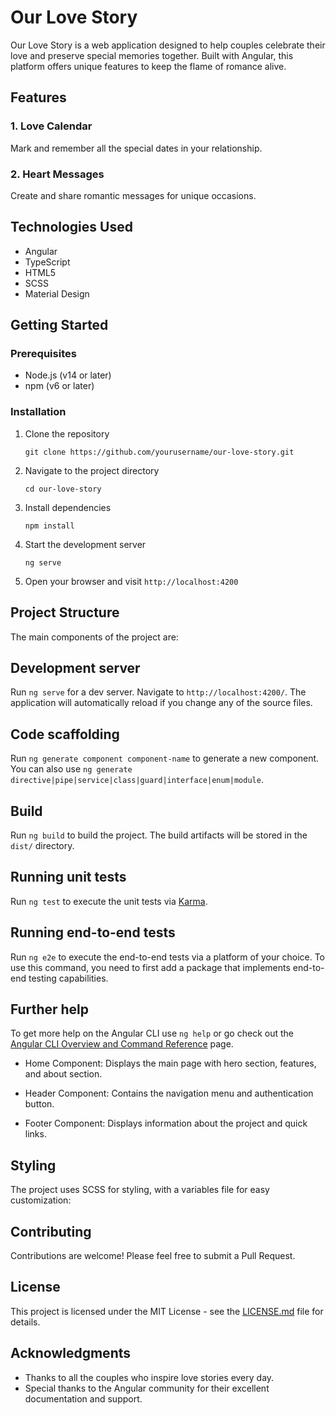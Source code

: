 # Our Love Story

Our Love Story is a web application designed to help couples celebrate their love and preserve special memories together. Built with Angular, this platform offers unique features to keep the flame of romance alive.

## Features

### 1. Love Calendar
Mark and remember all the special dates in your relationship.

### 2. Heart Messages
Create and share romantic messages for unique occasions.

## Technologies Used

- Angular
- TypeScript
- HTML5
- SCSS
- Material Design

## Getting Started

### Prerequisites

- Node.js (v14 or later)
- npm (v6 or later)

### Installation

1. Clone the repository
   ```
   git clone https://github.com/yourusername/our-love-story.git
   ```

2. Navigate to the project directory
   ```
   cd our-love-story
   ```

3. Install dependencies
   ```
   npm install
   ```

4. Start the development server
   ```
   ng serve
   ```

5. Open your browser and visit `http://localhost:4200`

## Project Structure

The main components of the project are:

## Development server

Run `ng serve` for a dev server. Navigate to `http://localhost:4200/`. The application will automatically reload if you change any of the source files.

## Code scaffolding

Run `ng generate component component-name` to generate a new component. You can also use `ng generate directive|pipe|service|class|guard|interface|enum|module`.

## Build

Run `ng build` to build the project. The build artifacts will be stored in the `dist/` directory.

## Running unit tests

Run `ng test` to execute the unit tests via [Karma](https://karma-runner.github.io).

## Running end-to-end tests

Run `ng e2e` to execute the end-to-end tests via a platform of your choice. To use this command, you need to first add a package that implements end-to-end testing capabilities.

## Further help

To get more help on the Angular CLI use `ng help` or go check out the [Angular CLI Overview and Command Reference](https://angular.dev/tools/cli) page.

- Home Component: Displays the main page with hero section, features, and about section.

- Header Component: Contains the navigation menu and authentication button.

- Footer Component: Displays information about the project and quick links.

## Styling

The project uses SCSS for styling, with a variables file for easy customization:

## Contributing

Contributions are welcome! Please feel free to submit a Pull Request.

## License

This project is licensed under the MIT License - see the [LICENSE.md](LICENSE.md) file for details.

## Acknowledgments

- Thanks to all the couples who inspire love stories every day.
- Special thanks to the Angular community for their excellent documentation and support.
